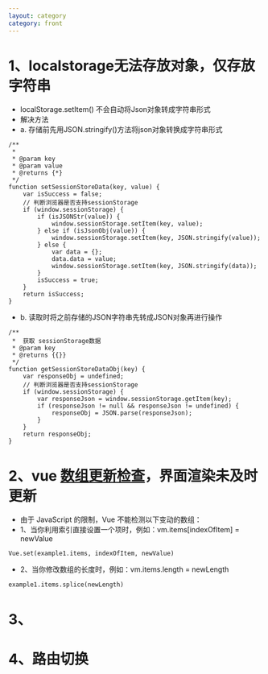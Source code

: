 ```yaml
---
layout: category
category: front
---
```


# 1、localstorage无法存放对象，仅存放字符串

* localStorage.setItem() 不会自动将Json对象转成字符串形式
* 解决方法
* a. 存储前先用JSON.stringify()方法将json对象转换成字符串形式
```
/**
 *
 * @param key
 * @param value
 * @returns {*}
 */
function setSessionStoreData(key, value) {
    var isSuccess = false;
    // 判断浏览器是否支持sessionStorage
    if (window.sessionStorage) {
        if (isJSONStr(value)) {
            window.sessionStorage.setItem(key, value);
        } else if (isJsonObj(value)) {
            window.sessionStorage.setItem(key, JSON.stringify(value));
        } else {
            var data = {};
            data.data = value;
            window.sessionStorage.setItem(key, JSON.stringify(data));
        }
        isSuccess = true;
    }
    return isSuccess;
}
```
* b. 读取时将之前存储的JSON字符串先转成JSON对象再进行操作
```
/**
 *  获取 sessionStorage数据
 * @param key
 * @returns {{}}
 */
function getSessionStoreDataObj(key) {
    var responseObj = undefined;
    // 判断浏览器是否支持sessionStorage
    if (window.sessionStorage) {
        var responseJson = window.sessionStorage.getItem(key);
        if (responseJson != null && responseJson != undefined) {
            responseObj = JSON.parse(responseJson);
        }
    }
    return responseObj;
}
```

# 2、vue [数组更新检查](https://cn.vuejs.org/v2/guide/list.html#)，界面渲染未及时更新
* 由于 JavaScript 的限制，Vue 不能检测以下变动的数组：
* 1、当你利用索引直接设置一个项时，例如：vm.items[indexOfItem] = newValue
```
Vue.set(example1.items, indexOfItem, newValue)
```
* 2、当你修改数组的长度时，例如：vm.items.length = newLength
```
example1.items.splice(newLength)
```
# 3、
# 4、路由切换
#